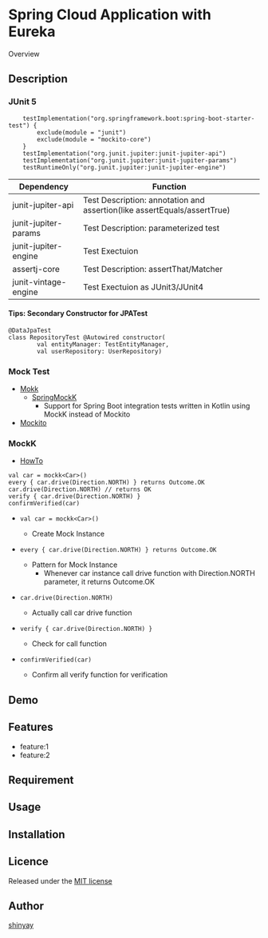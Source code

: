 # Spring Cloud Application with Eureka

Overview

## Description

### JUnit 5

```
	testImplementation("org.springframework.boot:spring-boot-starter-test") {
		exclude(module = "junit")
		exclude(module = "mockito-core")
	}
	testImplementation("org.junit.jupiter:junit-jupiter-api")
	testImplementation("org.junit.jupiter:junit-jupiter-params")
	testRuntimeOnly("org.junit.jupiter:junit-jupiter-engine")
```

|Dependency|Function|
|----------|--------|
|junit-jupiter-api|Test Description: annotation and assertion(like assertEquals/assertTrue)|
|junit-jupiter-params|Test Description: parameterized test|
|junit-jupiter-engine|Test Exectuion|
|assertj-core|Test Description: assertThat/Matcher|
|junit-vintage-engine|Test Exectuion as JUnit3/JUnit4|

#### Tips: Secondary Constructor for JPATest
```
@DataJpaTest
class RepositoryTest @Autowired constructor(
        val entityManager: TestEntityManager,
        val userRepository: UserRepository)
```

### Mock Test

- [Mokk](https://mockk.io/)
  - [SpringMockK](https://github.com/Ninja-Squad/springmockk)
    - Support for Spring Boot integration tests written in Kotlin using MockK instead of Mockito
- [Mockito](https://site.mockito.org)

### MockK

- [HowTo](https://mockk.io/)

```
val car = mockk<Car>()
every { car.drive(Direction.NORTH) } returns Outcome.OK
car.drive(Direction.NORTH) // returns OK
verify { car.drive(Direction.NORTH) }
confirmVerified(car)
```

- `val car = mockk<Car>()`
  - Create Mock Instance

- `every { car.drive(Direction.NORTH) } returns Outcome.OK`
  - Pattern for Mock Instance
    - Whenever car instance call drive function with Direction.NORTH parameter, it returns Outcome.OK

- `car.drive(Direction.NORTH)`
  - Actually call car drive function

- `verify { car.drive(Direction.NORTH) }`
  - Check for call function

- `confirmVerified(car)`
  - Confirm all verify function for verification

## Demo

## Features

- feature:1
- feature:2

## Requirement

## Usage

## Installation

## Licence

Released under the [MIT license](https://gist.githubusercontent.com/shinyay/56e54ee4c0e22db8211e05e70a63247e/raw/34c6fdd50d54aa8e23560c296424aeb61599aa71/LICENSE)

## Author

[shinyay](https://github.com/shinyay)
